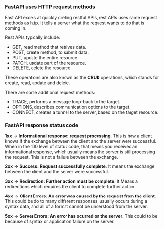 
### FastAPI uses HTTP request methods

Fast API excels at quickly  creting  restful APIs, rest APIs uses  same request methods as http.
It tells a server what the request wants to do that is coming in.

Rest APIs typically include:
* GET, read method that retrives data.
* POST, create method, to submit data.
* PUT, update the entire resource.
* PATCH, update part of the resource.
* DELETE, delete the  resource

These operations are also known as the **CRUD** operations, which stands  for create, read, update and delete.

There are some additional request methods:
* TRACE, performs a message loop-back to the  target.
* OPTIONS, describes communication  options to the target.
* CONNECT, creates a tunnel to the server, based on the target resource.

### FastAPI response status code

**1xx** -> **Informational response: request processing**. This is how a client knows if the exchange between the client and the server were successful. When in the 100 level of status code, that means you received an  informational response, which usually means the  server is still processing the request. This is not a failure between the exchange.

**2xx** -> **Success: Request  successfully  complete**. It means the exchange between  the  client and the server were successful.

**3xx** -> **Redirection: Further action must be complete**. It Means a redirections which requires the client to complete further action.
 
**4xx** -> **Client Errors: An error  was caused by the request from the client**. This could be do to many different responses, usually occurs during a syntax data, and all of a format  cannot be understood from the server.

**5xx** -> **Server Errors: An error  has ocurred on the  server**. This could to be because of syntax or application failure on the server.


